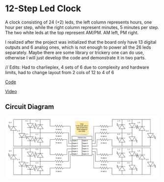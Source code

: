 # 12-Step Led Clock
 
A clock consisting of 24 (+2) leds, the left column represents hours, one hour per step, while the right column represent minutes, 5 minutes per step.
The two white leds at the top represent AM/PM. AM left, PM right.
 
I realized after the project was initialized that the board only have 13 digital outputs and 6 analog ones, which is not enough to power all the 26 leds separately. 
Maybe there are some library or trickery one can do use, otherwise I will just develop the code and demonstrate it in two parts.

// Edits:
Had to charlieplex, 4 sets of 6 due to complexity and hardware limits, had to change layout from 2 cols of 12 to 4 of 6

 
[Code](./12-step-led-clock.ino)
 
[Video](./12-step-led-clock.mp4)
 
## Circuit Diagram
 
![Circuit Diagram](./12-step-led-clock.png)